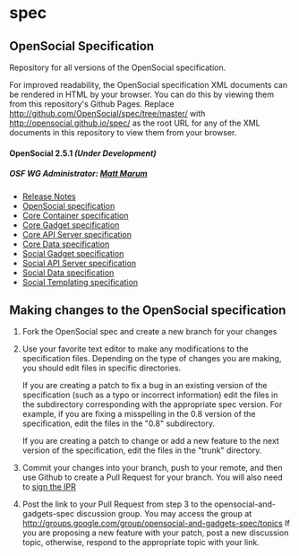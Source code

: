 spec
====

OpenSocial Specification
------------------------

Repository for all versions of the OpenSocial specification.

For improved readability, the OpenSocial specification XML documents can be rendered in HTML by your browser.
You can do this by viewing them from this repository's Github Pages.
Replace http://github.com/OpenSocial/spec/tree/master/ with http://opensocial.github.io/spec/
as the root URL for any of the XML documents in this repository to view them from your browser.

#### OpenSocial 2.5.1 _(Under Development)_

##### OSF WG Administrator:  [Matt Marum](http://github.com/mgmarum/)

- [Release Notes](http://opensocial.github.io/spec/trunk/OpenSocial-Specification-Release-Notes.xml)
- [OpenSocial specification](http://opensocial.github.io/spec/trunk/OpenSocial-Specification.xml)
- [Core Container specification](http://opensocial.github.io/spec/trunk/Core-Container.xml)
- [Core Gadget specification](http://opensocial.github.io/spec/trunk/Core-Gadget.xml)
- [Core API Server specification](http://opensocial.github.io/spec/trunk/Core-API-Server.xml)
- [Core Data specification](http://opensocial.github.io/spec/trunk/Core-Data.xml)
- [Social Gadget specification](http://opensocial.github.io/spec/trunk/Social-Gadget.xml)
- [Social API Server specification](http://opensocial.github.io/spec/trunk/Social-API-Server.xml)
- [Social Data specification](http://opensocial.github.io/spec/trunk/Social-Data.xml)
- [Social Templating specification](http://opensocial.github.io/spec/trunk/Social-Templating.xml)


Making changes to the OpenSocial specification
----------------------------------
 
1. Fork the OpenSocial spec and create a new branch for your changes
   
2. Use your favorite text editor to make any modifications to the
   specification files.  Depending on the type of changes you are making,
   you should edit files in specific directories.

   If you are creating a patch to fix a bug in an existing version of the
   specification (such as a typo or incorrect information) edit the files
   in the subdirectory corresponding with the appropriate spec version. 
   For example, if you are fixing a misspelling in the 0.8 version of the
   specification, edit the files in the "0.8" subdirectory.

   If you are creating a patch to change or add a new feature to the next
   version of the specification, edit the files in the "trunk"
   directory.
   
3. Commit your changes into your branch, push to your remote, and then use
   Github to create a Pull Request for your branch. You will also need to <a href="http://www.clahub.com/agreements/OpenSocial/spec">sign the IPR</a>
   
4. Post the link to your Pull Request from step 3 to the opensocial-and-gadgets-spec
    discussion group.  You may access the group at
    http://groups.google.com/group/opensocial-and-gadgets-spec/topics
    If you are proposing a new feature with your patch, post a new discussion
    topic, otherwise, respond to the appropriate topic with your link.

